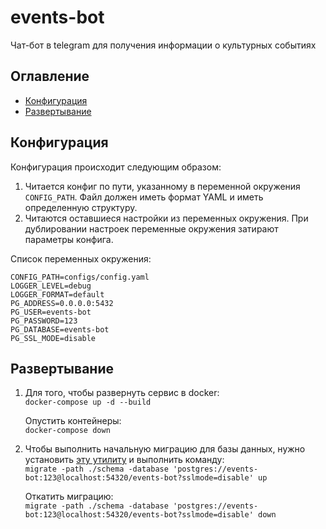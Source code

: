 # events-bot
Чат-бот в telegram для получения информации о культурных событиях

## Оглавление
- [Конфигурация](#configuration)
- [Развертывание](#deployment)

<a name="configuration"></a>
## Конфигурация
Конфигурация происходит следующим образом:
1. Читается конфиг по пути, указанному в переменной окружения `CONFIG_PATH`.
   Файл должен иметь формат YAML и иметь определенную структуру.
2. Читаются оставшиеся настройки из переменных окружения.
   При дублировании настроек переменные окружения затирают параметры конфига.

Список переменных окружения:
```
CONFIG_PATH=configs/config.yaml
LOGGER_LEVEL=debug
LOGGER_FORMAT=default
PG_ADDRESS=0.0.0.0:5432
PG_USER=events-bot
PG_PASSWORD=123
PG_DATABASE=events-bot
PG_SSL_MODE=disable
```

<a name="deployment"></a>
## Развертывание
1. Для того, чтобы развернуть сервис в docker:  
   ```docker-compose up -d --build```

   Опустить контейнеры:  
   ```docker-compose down```
2. Чтобы выполнить начальную миграцию для базы данных, нужно установить <a href="https://github.com/golang-migrate/migrate">эту утилиту</a> и выполнить команду:  
   ```migrate -path ./schema -database 'postgres://events-bot:123@localhost:54320/events-bot?sslmode=disable' up```

   Откатить миграцию:  
   ```migrate -path ./schema -database 'postgres://events-bot:123@localhost:54320/events-bot?sslmode=disable' down```  
